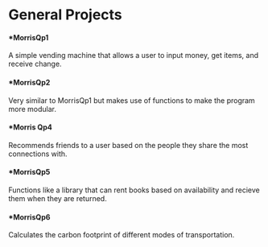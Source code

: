 # General Projects

#### *MorrisQp1
A simple vending machine that allows a user to input money, get items, and receive change. 

#### *MorrisQp2
Very similar to MorrisQp1 but makes use of functions to make the program more modular.

#### *Morris Qp4
Recommends friends to a user based on the people they share the most connections with.

#### *MorrisQp5
Functions like a library that can rent books based on availability and recieve them when they are returned.

#### *MorrisQp6
Calculates the carbon footprint of different modes of transportation. 


